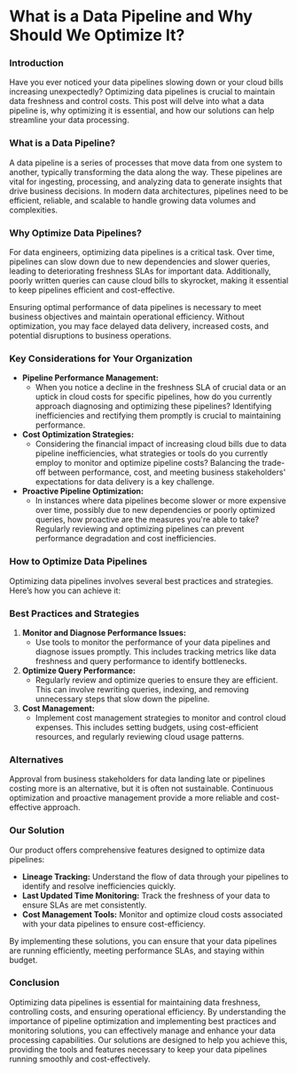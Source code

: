 # What is a Data Pipeline and Why Should We Optimize It?

### Introduction

Have you ever noticed your data pipelines slowing down or your cloud bills increasing unexpectedly? Optimizing data pipelines is crucial to maintain data freshness and control costs. This post will delve into what a data pipeline is, why optimizing it is essential, and how our solutions can help streamline your data processing.

### What is a Data Pipeline?

A data pipeline is a series of processes that move data from one system to another, typically transforming the data along the way. These pipelines are vital for ingesting, processing, and analyzing data to generate insights that drive business decisions. In modern data architectures, pipelines need to be efficient, reliable, and scalable to handle growing data volumes and complexities.

### Why Optimize Data Pipelines?

For data engineers, optimizing data pipelines is a critical task. Over time, pipelines can slow down due to new dependencies and slower queries, leading to deteriorating freshness SLAs for important data. Additionally, poorly written queries can cause cloud bills to skyrocket, making it essential to keep pipelines efficient and cost-effective.

Ensuring optimal performance of data pipelines is necessary to meet business objectives and maintain operational efficiency. Without optimization, you may face delayed data delivery, increased costs, and potential disruptions to business operations.

### Key Considerations for Your Organization

- **Pipeline Performance Management:**
    - When you notice a decline in the freshness SLA of crucial data or an uptick in cloud costs for specific pipelines, how do you currently approach diagnosing and optimizing these pipelines? Identifying inefficiencies and rectifying them promptly is crucial to maintaining performance.
- **Cost Optimization Strategies:**
    - Considering the financial impact of increasing cloud bills due to data pipeline inefficiencies, what strategies or tools do you currently employ to monitor and optimize pipeline costs? Balancing the trade-off between performance, cost, and meeting business stakeholders' expectations for data delivery is a key challenge.
- **Proactive Pipeline Optimization:**
    - In instances where data pipelines become slower or more expensive over time, possibly due to new dependencies or poorly optimized queries, how proactive are the measures you're able to take? Regularly reviewing and optimizing pipelines can prevent performance degradation and cost inefficiencies.

### How to Optimize Data Pipelines

Optimizing data pipelines involves several best practices and strategies. Here’s how you can achieve it:

### Best Practices and Strategies

1. **Monitor and Diagnose Performance Issues:**
    - Use tools to monitor the performance of your data pipelines and diagnose issues promptly. This includes tracking metrics like data freshness and query performance to identify bottlenecks.
2. **Optimize Query Performance:**
    - Regularly review and optimize queries to ensure they are efficient. This can involve rewriting queries, indexing, and removing unnecessary steps that slow down the pipeline.
3. **Cost Management:**
    - Implement cost management strategies to monitor and control cloud expenses. This includes setting budgets, using cost-efficient resources, and regularly reviewing cloud usage patterns.

### Alternatives

Approval from business stakeholders for data landing late or pipelines costing more is an alternative, but it is often not sustainable. Continuous optimization and proactive management provide a more reliable and cost-effective approach.

### Our Solution

Our product offers comprehensive features designed to optimize data pipelines:

- **Lineage Tracking:** Understand the flow of data through your pipelines to identify and resolve inefficiencies quickly.
- **Last Updated Time Monitoring:** Track the freshness of your data to ensure SLAs are met consistently.
- **Cost Management Tools:** Monitor and optimize cloud costs associated with your data pipelines to ensure cost-efficiency.

By implementing these solutions, you can ensure that your data pipelines are running efficiently, meeting performance SLAs, and staying within budget.

### Conclusion

Optimizing data pipelines is essential for maintaining data freshness, controlling costs, and ensuring operational efficiency. By understanding the importance of pipeline optimization and implementing best practices and monitoring solutions, you can effectively manage and enhance your data processing capabilities. Our solutions are designed to help you achieve this, providing the tools and features necessary to keep your data pipelines running smoothly and cost-effectively.
